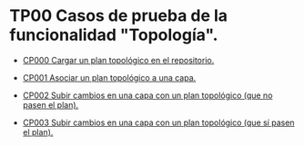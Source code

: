 # TP00 Casos de prueba de la funcionalidad "Topología".

* [CP000 Cargar un plan topológico en el repositorio.](CP000/testVC00TP00CP000.md)

* [CP001 Asociar un plan topológico a una capa.](CP001/testVC00TP00CP001.md)

* [CP002 Subir cambios en una capa con un plan topológico (que no pasen el plan).](CP002/testVC00TP00CP002.md)

* [CP003 Subir cambios en una capa con un plan topológico (que sí pasen el plan).](CP003/testVC00TP00CP003.md)

